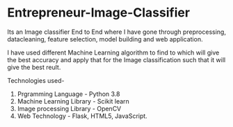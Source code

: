 # Entrepreneur-Image-Classifier
Its an Image classifier End to End where I have gone through preprocessing, datacleaning, feature selection, model building and web application.

I have used different Machine Learning algorithm to find to which will give the best accuracy and apply that for the Image classification such that it will give the best reult.

Technologies used-

1. Prgramming Language - Python 3.8
2. Machine Learning Library - Scikit learn
3. Image processing Library - OpenCV
4. Web Technology - Flask, HTML5, JavaScript.



